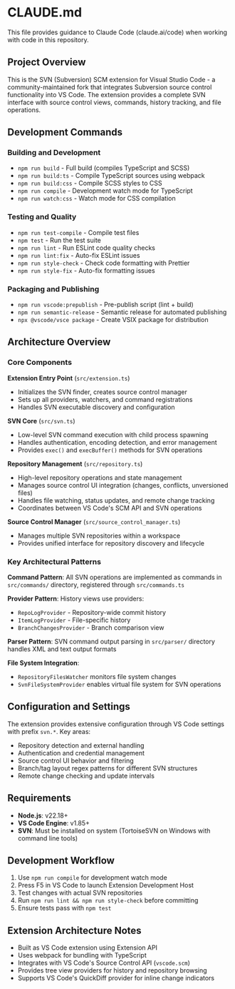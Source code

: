 # CLAUDE.md

This file provides guidance to Claude Code (claude.ai/code) when working with code in this repository.

## Project Overview

This is the SVN (Subversion) SCM extension for Visual Studio Code - a community-maintained fork that integrates Subversion source control functionality into VS Code. The extension provides a complete SVN interface with source control views, commands, history tracking, and file operations.

## Development Commands

### Building and Development
- `npm run build` - Full build (compiles TypeScript and SCSS)
- `npm run build:ts` - Compile TypeScript sources using webpack
- `npm run build:css` - Compile SCSS styles to CSS
- `npm run compile` - Development watch mode for TypeScript
- `npm run watch:css` - Watch mode for CSS compilation

### Testing and Quality
- `npm run test-compile` - Compile test files
- `npm test` - Run the test suite
- `npm run lint` - Run ESLint code quality checks
- `npm run lint:fix` - Auto-fix ESLint issues
- `npm run style-check` - Check code formatting with Prettier
- `npm run style-fix` - Auto-fix formatting issues

### Packaging and Publishing
- `npm run vscode:prepublish` - Pre-publish script (lint + build)
- `npm run semantic-release` - Semantic release for automated publishing
- `npx @vscode/vsce package` - Create VSIX package for distribution

## Architecture Overview

### Core Components

**Extension Entry Point** (`src/extension.ts`)
- Initializes the SVN finder, creates source control manager
- Sets up all providers, watchers, and command registrations
- Handles SVN executable discovery and configuration

**SVN Core** (`src/svn.ts`)
- Low-level SVN command execution with child process spawning
- Handles authentication, encoding detection, and error management
- Provides `exec()` and `execBuffer()` methods for SVN operations

**Repository Management** (`src/repository.ts`)
- High-level repository operations and state management
- Manages source control UI integration (changes, conflicts, unversioned files)
- Handles file watching, status updates, and remote change tracking
- Coordinates between VS Code's SCM API and SVN operations

**Source Control Manager** (`src/source_control_manager.ts`)
- Manages multiple SVN repositories within a workspace
- Provides unified interface for repository discovery and lifecycle

### Key Architectural Patterns

**Command Pattern**: All SVN operations are implemented as commands in `src/commands/` directory, registered through `src/commands.ts`

**Provider Pattern**: History views use providers:
- `RepoLogProvider` - Repository-wide commit history
- `ItemLogProvider` - File-specific history
- `BranchChangesProvider` - Branch comparison view

**Parser Pattern**: SVN command output parsing in `src/parser/` directory handles XML and text output formats

**File System Integration**:
- `RepositoryFilesWatcher` monitors file system changes
- `SvnFileSystemProvider` enables virtual file system for SVN operations

## Configuration and Settings

The extension provides extensive configuration through VS Code settings with prefix `svn.*`. Key areas:
- Repository detection and external handling
- Authentication and credential management
- Source control UI behavior and filtering
- Branch/tag layout regex patterns for different SVN structures
- Remote change checking and update intervals

## Requirements

- **Node.js**: v22.18+
- **VS Code Engine**: v1.85+
- **SVN**: Must be installed on system (TortoiseSVN on Windows with command line tools)

## Development Workflow

1. Use `npm run compile` for development watch mode
2. Press F5 in VS Code to launch Extension Development Host
3. Test changes with actual SVN repositories
4. Run `npm run lint && npm run style-check` before committing
5. Ensure tests pass with `npm test`

## Extension Architecture Notes

- Built as VS Code extension using Extension API
- Uses webpack for bundling with TypeScript
- Integrates with VS Code's Source Control API (`vscode.scm`)
- Provides tree view providers for history and repository browsing
- Supports VS Code's QuickDiff provider for inline change indicators